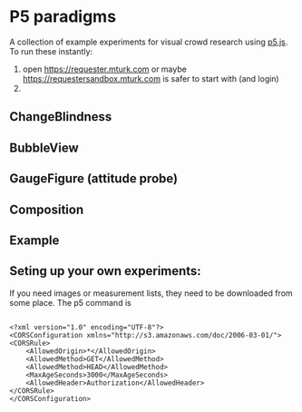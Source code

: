 # P5 paradigms

A collection of example experiments for visual crowd research using [p5.js](https://p5js.org). To run these instantly:
1. open https://requester.mturk.com or maybe https://requestersandbox.mturk.com is safer to start with (and login)
2. 





## ChangeBlindness


## BubbleView


## GaugeFigure (attitude probe)

## Composition

## Example

## Seting up your own experiments:

If you need images or measurement lists, they need to be downloaded from some place. The p5 command is 

```

<?xml version="1.0" encoding="UTF-8"?>
<CORSConfiguration xmlns="http://s3.amazonaws.com/doc/2006-03-01/">
<CORSRule>
    <AllowedOrigin>*</AllowedOrigin>
    <AllowedMethod>GET</AllowedMethod>
    <AllowedMethod>HEAD</AllowedMethod>
    <MaxAgeSeconds>3000</MaxAgeSeconds>
    <AllowedHeader>Authorization</AllowedHeader>
</CORSRule>
</CORSConfiguration>

```





